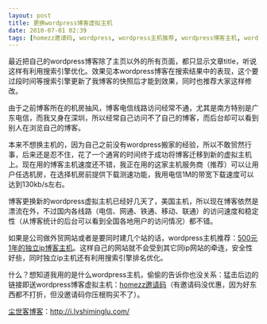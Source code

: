 ```yaml
---
layout: post
title: 更换wordpress博客虚拟主机
date: 2010-07-01 02:39
tags: [homezz邀请码, wordpress, wordpress主机推荐, wordpress博客主机, wordpress虚拟主机, 主机, 电脑网络]
---
```

最近把自己的wordpress博客除了主页以外的所有页面，都只显示文章title，听说这样有利用搜索引擎优化。效果见本wordpress博客在搜索结果中的表现，这个要过段时间等搜索引擎更新了我博客的快照后才能到效果，同时也推荐大家这样修改。

由于之前博客所在的机房抽风，博客电信线路访问经常不通，尤其是南方特别是广东电信，而我又身在深圳，所以经常自己访问不了自己的博客，而后台却可以看到别人在浏览自己的博客。

本来不想换主机的，因为自己之前没有wordpress搬家的经验，所以不敢贸然行事，后来还是忍不住，花了一个通宵的时间终于成功将博客迁移到新的虚拟主机上。现在用的博客主机速度还不错，我正在用的这家主机服务商（推荐）可以让用户任选机房，在选择机房前提供下载测速功能，我用电信1M的带宽下载速度可以达到130kb/s左右。

博客更换新的wordpress虚拟主机已经好几天了，美国主机，所以现在博客依然是漂流在外，不过国内各线路（电信、网通、铁通、移动、联通）的访问速度和稳定性（从博客统计的后台可以看到全国各地用户的访问情况）都不错。

如果是公司做外贸网站或者是要同时建几个站的话，wordpress主机推荐：<a href="http://homezz.com/" target="_blank">500元1年的独立ip博客主机</a>。这样自己的网站就不会受到其它同ip网站的牵连，安全性好些，同时独立ip主机还有利用搜索引擎排名优化。

什么？想知道我用的是什么wordpress主机，偷偷的告诉你也没关系：猛击后边的链接即送wordpress博客虚拟主机：<a href="http://i.lvshiminglu.com/tag/homezz%E9%82%80%E8%AF%B7%E7%A0%81" target="_blank">homezz邀请码</a>（有邀请码没优惠，因为好东西都不打折，但没邀请码你压根购买不了）。

<a href="http://i.lvshiminglu.com/">尘世客博客</a>：<a href="http://i.lvshiminglu.com/">http://i.lvshiminglu.com/</a>

